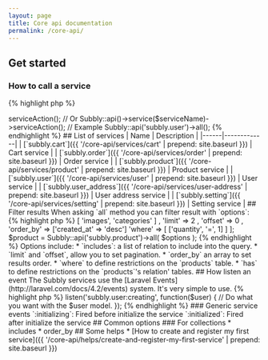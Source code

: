 ```yaml
---
layout: page
title: Core api documentation
permalink: /core-api/
---
```


## Get started

### How to call a service

{% highlight php %}
<?php

use Subbly\Subbly;

Subbly::api($serviceName)->serviceAction();
// Or
Subbly::api()->service($serviceName)->serviceAction();

// Example
Subbly::api('subbly.user')->all();
{% endhighlight %}


## List of services

| Name | Description |
|------|-------------|
| [`subbly.cart`]({{ '/core-api/services/cart' | prepend: site.baseurl }}) | Cart service |
| [`subbly.order`]({{ '/core-api/services/order' | prepend: site.baseurl }}) | Order service |
| [`subbly.product`]({{ '/core-api/services/product' | prepend: site.baseurl }}) | Product service |
| [`subbly.user`]({{ '/core-api/services/user' | prepend: site.baseurl }}) | User service |
| [`subbly.user_address`]({{ '/core-api/services/user-address' | prepend: site.baseurl }}) | User address service |
| [`subbly.setting`]({{ '/core-api/services/setting' | prepend: site.baseurl }}) | Setting service |  

## Filter results

When asking `all` method you can filter result with `options`:

{% highlight php %}
<?php
$options =  [
    'includes' => [ 'images', 'categories' ]
  , 'limit'    => 2
  , 'offset'   => 0
  , 'order_by' => ['created_at' => 'desc']
    'where'    => [
        ['quantity', '=', 1]
    ]
];
$product = Subbly::api('subbly.product')->all( $options );
{% endhighlight %}

Options include:

* `includes`: a list of relation to include into the query.
* `limit` and `offset`, allow you to set pagination.
* `order_by` an array to set results order.
* `where` to define restrictions on the `products` table.
* `has` to define restrictions on the `products`'s relation' tables. 

## How listen an event

The Subbly services use the [Laravel Events](http://laravel.com/docs/4.2/events) system. It's very simple to use.

{% highlight php %}
<?php

Subbly::events()->listen('subbly.user:creating', function($user) {
    // Do what you want with the $user model.
});
{% endhighlight %}

### Generic service events

`:initializing`: Fired before initialize the service  
`:initialized`: Fired after initialize the service


## Common options

### For collections

* includes
* order_by


## Some helps

* [How to create and register my first service]({{ '/core-api/helps/create-and-register-my-first-service' | prepend: site.baseurl }})
